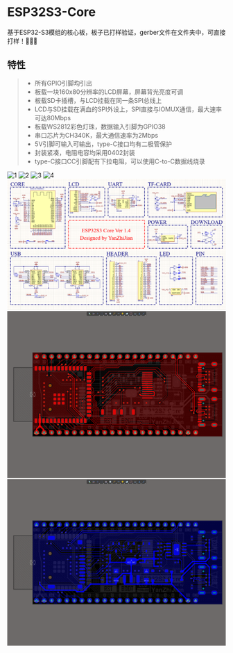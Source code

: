# ESP32S3-Core
基于ESP32-S3模组的核心板，板子已打样验证，gerber文件在文件夹中，可直接打样！🚀🚀🚀
## 特性
> * 所有GPIO引脚均引出
> * 板载一块160x80分辨率的LCD屏幕，屏幕背光亮度可调
> * 板载SD卡插槽，与LCD挂载在同一条SPI总线上
> * LCD与SD挂载在满血的SPI外设上，SPI直接与IOMUX通信，最大速率可达80Mbps
> * 板载WS2812彩色灯珠，数据输入引脚为GPIO38
> * 串口芯片为CH340K，最大通信速率为2Mbps
> * 5V引脚可输入可输出，type-C接口均有二极管保护
> * 封装紧凑，电阻电容均采用0402封装
> * type-C接口CC引脚配有下拉电阻，可以使用C-to-C数据线烧录

![1](/image/1.jpg)
![2](/image/2.jpg)
![3](/image/3.jpg)
![4](/image/4.jpg)
![5](/image/5.png)
![6](/image/6.png)
![7](/image/7.png)